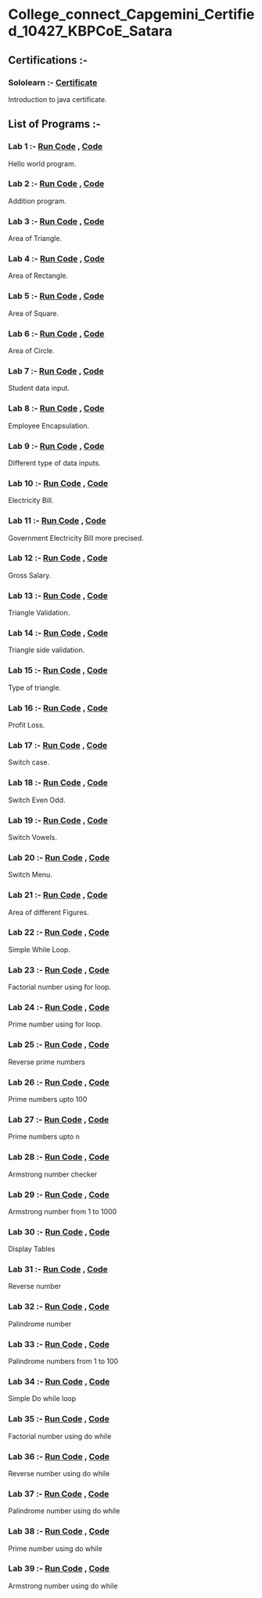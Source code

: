 # College_connect_Capgemini_Certified_10427_KBPCoE_Satara
## Certifications :-

### Sololearn :- [Certificate](https://github.com/anuragpatki/College_connect_Capgemini_Certified_10427_Githublink_KBPCoE_Satara/blob/main/Certifications/dc263738-a472-4020-b110-c69e184bdc1e.png)
  Introduction to java certificate.


## List of Programs :-

### Lab 1 :- [Run Code](https://onecompiler.com/java/3zv2ju3gy) , [Code](https://github.com/anuragpatki/College_connect_Capgemini_Certified_10427_Githublink_KBPCoE_Satara/blob/main/Programs/Lab%201%20-%20Hello%20world)
  Hello world program.

### Lab 2 :- [Run Code](https://onecompiler.com/java/3zv2kqsmt) , [Code](https://github.com/anuragpatki/College_connect_Capgemini_Certified_10427_Githublink_KBPCoE_Satara/blob/main/Programs/Lab%202%20-%20addition)
  Addition program.

### Lab 3 :- [Run Code](https://onecompiler.com/java/3zv2nfx4j) , [Code](https://github.com/anuragpatki/College_connect_Capgemini_Certified_10427_Githublink_KBPCoE_Satara/blob/main/Programs/Lab%203%20-%20Area%20of%20Triangle)
  Area of Triangle.

### Lab 4 :- [Run Code](https://onecompiler.com/java/3zv2nxdnn) , [Code](https://github.com/anuragpatki/College_connect_Capgemini_Certified_10427_Githublink_KBPCoE_Satara/blob/main/Programs/Lab%204%20-%20Area%20of%20Rectangle)
  Area of Rectangle.

### Lab 5 :- [Run Code](https://onecompiler.com/java/3zv2nzcn6) , [Code](https://github.com/anuragpatki/College_connect_Capgemini_Certified_10427_Githublink_KBPCoE_Satara/blob/main/Programs/Lab%205%20-%20Area%20of%20Square)
  Area of Square.
  
### Lab 6 :- [Run Code](https://onecompiler.com/java/3zv2p6pjz) , [Code](https://github.com/anuragpatki/College_connect_Capgemini_Certified_10427_Githublink_KBPCoE_Satara/blob/main/Programs/Lab%206%20-%20Area%20of%20Circle)
  Area of Circle.

### Lab 7 :- [Run Code](https://onecompiler.com/java/3zv2pfkur) , [Code](https://github.com/anuragpatki/College_connect_Capgemini_Certified_10427_Githublink_KBPCoE_Satara/blob/main/Programs/Lab%207%20-%20Student%20data%20input)
  Student data input.

### Lab 8 :- [Run Code](https://onecompiler.com/java/3zv2pkng6) , [Code](https://github.com/anuragpatki/College_connect_Capgemini_Certified_10427_Githublink_KBPCoE_Satara/blob/main/Programs/Lab%208%20-%20Employee%20Encapsulation)
  Employee Encapsulation.

### Lab 9 :- [Run Code](https://onecompiler.com/java/3zv2q4sfq) , [Code](https://github.com/anuragpatki/College_connect_Capgemini_Certified_10427_Githublink_KBPCoE_Satara/blob/main/Programs/Lab%209%20-%20Different%20type%20of%20data%20inputs)
  Different type of data inputs.

### Lab 10 :- [Run Code](https://onecompiler.com/java/3zv2q9g2c) , [Code](https://github.com/anuragpatki/College_connect_Capgemini_Certified_10427_Githublink_KBPCoE_Satara/blob/main/Programs/Lab%2010%20-%20Electricity%20bill)
  Electricity Bill.

### Lab 11 :- [Run Code](https://onecompiler.com/java/3zv2qbne4) , [Code](https://github.com/anuragpatki/College_connect_Capgemini_Certified_10427_Githublink_KBPCoE_Satara/blob/main/Programs/Lab%2011%20-%20Electricity%20bill%20more%20precised)
  Government Electricity Bill more precised.

### Lab 12 :- [Run Code](https://onecompiler.com/java/3zv2qdygy) , [Code](https://github.com/anuragpatki/College_connect_Capgemini_Certified_10427_Githublink_KBPCoE_Satara/blob/main/Programs/Lab%2012%20-%20Gross%20Salary)
  Gross Salary.

### Lab 13 :- [Run Code](https://onecompiler.com/java/3zv2qfw6p) , [Code](https://github.com/anuragpatki/College_connect_Capgemini_Certified_10427_Githublink_KBPCoE_Satara/blob/main/Programs/Lab%2013%20-%20Triangle%20validation)
  Triangle Validation.
  
### Lab 14 :- [Run Code](https://onecompiler.com/java/3zv2qkdks) , [Code](https://github.com/anuragpatki/College_connect_Capgemini_Certified_10427_Githublink_KBPCoE_Satara/blob/main/Programs/Lab%2014%20-%20Triangle%20sides%20validation)
  Triangle side validation.

### Lab 15 :- [Run Code](https://onecompiler.com/java/3zv2qqf3q) , [Code](https://github.com/anuragpatki/College_connect_Capgemini_Certified_10427_Githublink_KBPCoE_Satara/blob/main/Programs/Lab%2015%20-%20Triangle%20type)
  Type of triangle.

### Lab 16 :- [Run Code](https://onecompiler.com/java/3zv2qsb6e) , [Code](https://github.com/anuragpatki/College_connect_Capgemini_Certified_10427_Githublink_KBPCoE_Satara/blob/main/Programs/Lab%2016%20-%20Profit%20Loss)
  Profit Loss.

### Lab 17 :- [Run Code](https://onecompiler.com/java/3zv2quem9) , [Code](https://github.com/anuragpatki/College_connect_Capgemini_Certified_10427_Githublink_KBPCoE_Satara/blob/main/Programs/Lab%2017%20-%20Switch%20case)
  Switch case.

### Lab 18 :- [Run Code](https://onecompiler.com/java/3zv2qxhvb) , [Code](https://github.com/anuragpatki/College_connect_Capgemini_Certified_10427_Githublink_KBPCoE_Satara/blob/main/Programs/Lab%2018%20-%20Switch%20Even%20Odd)
  Switch Even Odd. 

### Lab 19 :- [Run Code](https://onecompiler.com/java/3zv2r5hcd) , [Code](https://github.com/anuragpatki/College_connect_Capgemini_Certified_10427_Githublink_KBPCoE_Satara/blob/main/Programs/Lab%2019%20-%20Switch%20vowels)
  Switch Vowels.

### Lab 20 :- [Run Code](https://onecompiler.com/java/3zv2r7ghp) , [Code](https://github.com/anuragpatki/College_connect_Capgemini_Certified_10427_Githublink_KBPCoE_Satara/blob/main/Programs/Lab%2020%20-%20Switch%20menu)
  Switch Menu.

### Lab 21 :- [Run Code](https://onecompiler.com/java/3zv2rdjnd) , [Code](https://github.com/anuragpatki/College_connect_Capgemini_Certified_10427_Githublink_KBPCoE_Satara/blob/main/Programs/Lab%2021%20-%20Area%20of%20figures)
  Area of different Figures.

### Lab 22 :- [Run Code]() , [Code](https://github.com/anuragpatki/College_connect_Capgemini_Certified_10427_Githublink_KBPCoE_Satara/blob/main/Programs/Lab%2022%20-%20Simple%20while%20Loop)
  Simple While Loop.

### Lab 23 :- [Run Code]() , [Code](https://github.com/anuragpatki/College_connect_Capgemini_Certified_10427_Githublink_KBPCoE_Satara/blob/main/Programs/Lab%2023%20-%20Factorial%20number%20using%20For%20loop)
  Factorial number using for loop.

### Lab 24 :- [Run Code]() , [Code](https://github.com/anuragpatki/College_connect_Capgemini_Certified_10427_Githublink_KBPCoE_Satara/blob/main/Programs/Lab%2024%20-%20Prime%20number%20using%20for%20loop)
  Prime number using for loop.

### Lab 25 :- [Run Code]() , [Code](https://github.com/anuragpatki/College_connect_Capgemini_Certified_10427_Githublink_KBPCoE_Satara/blob/main/Programs/Lab%2025%20-%20Reverse%20prime%20numbers)
  Reverse prime numbers

### Lab 26 :- [Run Code]() , [Code](https://github.com/anuragpatki/College_connect_Capgemini_Certified_10427_Githublink_KBPCoE_Satara/blob/main/Programs/Lab%2026%20-%20Prime%20numbers%20upto%20100)
  Prime numbers upto 100

### Lab 27 :- [Run Code](https://github1s.com/anuragpatki/College_connect_Capgemini_Certified_10427_Githublink_KBPCoE_Satara/blob/main/Programs/Lab%2027%20-%20Prime%20numbers%20upto%20n) , [Code](https://github.com/anuragpatki/College_connect_Capgemini_Certified_10427_Githublink_KBPCoE_Satara/blob/main/Programs/Lab%2027%20-%20Prime%20numbers%20upto%20n)
  Prime numbers upto n

### Lab 28 :- [Run Code](https://github1s.com/anuragpatki/College_connect_Capgemini_Certified_10427_Githublink_KBPCoE_Satara/blob/main/Programs/Lab%2028%20-%20Armstrong%20number%20checker) , [Code](https://github.com/anuragpatki/College_connect_Capgemini_Certified_10427_Githublink_KBPCoE_Satara/blob/main/Programs/Lab%2028%20-%20Armstrong%20number%20checker)
  Armstrong number checker

### Lab 29 :- [Run Code](https://github1s.com/anuragpatki/College_connect_Capgemini_Certified_10427_Githublink_KBPCoE_Satara/blob/main/Programs/Lab%2029%20-%20Armstrong%20number%20from%201%20to%201000) , [Code](https://github.com/anuragpatki/College_connect_Capgemini_Certified_10427_Githublink_KBPCoE_Satara/blob/main/Programs/Lab%2029%20-%20Armstrong%20number%20from%201%20to%201000)
  Armstrong number from 1 to 1000

### Lab 30 :- [Run Code](https://github1s.com/anuragpatki/College_connect_Capgemini_Certified_10427_Githublink_KBPCoE_Satara/blob/main/Programs/Lab%2030%20-%20Display%20Tables) , [Code](https://github.com/anuragpatki/College_connect_Capgemini_Certified_10427_Githublink_KBPCoE_Satara/blob/main/Programs/Lab%2030%20-%20Display%20Tables)
  Display Tables

### Lab 31 :- [Run Code](https://github1s.com/anuragpatki/College_connect_Capgemini_Certified_10427_Githublink_KBPCoE_Satara/blob/main/Programs/Lab%2031%20-%20Reverse%20number) , [Code](https://github.com/anuragpatki/College_connect_Capgemini_Certified_10427_Githublink_KBPCoE_Satara/blob/main/Programs/Lab%2031%20-%20Reverse%20number)
  Reverse number

### Lab 32 :- [Run Code](https://github1s.com/anuragpatki/College_connect_Capgemini_Certified_10427_Githublink_KBPCoE_Satara/blob/main/Programs/Lab%2032%20-%20Palindrome%20number) , [Code](https://github.com/anuragpatki/College_connect_Capgemini_Certified_10427_Githublink_KBPCoE_Satara/blob/main/Programs/Lab%2032%20-%20Palindrome%20number)
  Palindrome number

### Lab 33 :- [Run Code](https://github1s.com/anuragpatki/College_connect_Capgemini_Certified_10427_Githublink_KBPCoE_Satara/blob/main/Programs/Lab%2033%20-%20Palindrome%20numbers%20from%201%20to%20100) , [Code](https://github.com/anuragpatki/College_connect_Capgemini_Certified_10427_Githublink_KBPCoE_Satara/blob/main/Programs/Lab%2033%20-%20Palindrome%20numbers%20from%201%20to%20100)
  Palindrome numbers from 1 to 100

### Lab 34 :- [Run Code](https://github1s.com/anuragpatki/College_connect_Capgemini_Certified_10427_Githublink_KBPCoE_Satara/blob/main/Programs/Lab%2034%20-%20Simple%20Do%20while%20loop) , [Code](https://github.com/anuragpatki/College_connect_Capgemini_Certified_10427_Githublink_KBPCoE_Satara/blob/main/Programs/Lab%2034%20-%20Simple%20Do%20while%20loop)
  Simple Do while loop

### Lab 35 :- [Run Code](https://github1s.com/anuragpatki/College_connect_Capgemini_Certified_10427_Githublink_KBPCoE_Satara/blob/main/Programs/Lab%2035%20-%20Factorial%20number%20using%20do%20while) , [Code](https://github.com/anuragpatki/College_connect_Capgemini_Certified_10427_Githublink_KBPCoE_Satara/blob/main/Programs/Lab%2035%20-%20Factorial%20number%20using%20do%20while)
  Factorial number using do while

### Lab 36 :- [Run Code](https://github1s.com/anuragpatki/College_connect_Capgemini_Certified_10427_Githublink_KBPCoE_Satara/blob/main/Programs/Lab%2036%20-%20Reverse%20number%20using%20do%20while) , [Code](https://github.com/anuragpatki/College_connect_Capgemini_Certified_10427_Githublink_KBPCoE_Satara/blob/main/Programs/Lab%2036%20-%20Reverse%20number%20using%20do%20while)
  Reverse number using do while

### Lab 37 :- [Run Code](https://github1s.com/anuragpatki/College_connect_Capgemini_Certified_10427_Githublink_KBPCoE_Satara/blob/main/Programs/Lab%2037%20-%20Palindrome%20number%20using%20do%20while) , [Code](https://github.com/anuragpatki/College_connect_Capgemini_Certified_10427_Githublink_KBPCoE_Satara/blob/main/Programs/Lab%2037%20-%20Palindrome%20number%20using%20do%20while)
  Palindrome number using do while

### Lab 38 :- [Run Code](https://github1s.com/anuragpatki/College_connect_Capgemini_Certified_10427_Githublink_KBPCoE_Satara/blob/main/Programs/Lab%2038%20-%20Prime%20number%20using%20do%20while) , [Code](https://github.com/anuragpatki/College_connect_Capgemini_Certified_10427_Githublink_KBPCoE_Satara/blob/main/Programs/Lab%2038%20-%20Prime%20number%20using%20do%20while)
  Prime number using do while

### Lab 39 :- [Run Code](https://github1s.com/anuragpatki/College_connect_Capgemini_Certified_10427_Githublink_KBPCoE_Satara/blob/main/Programs/Lab%2039%20-%20Armstrong%20number%20using%20do%20while) , [Code](https://github.com/anuragpatki/College_connect_Capgemini_Certified_10427_Githublink_KBPCoE_Satara/blob/main/Programs/Lab%2039%20-%20Armstrong%20number%20using%20do%20while)
  Armstrong number using do while
